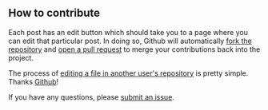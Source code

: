 ## How to contribute

Each post has an edit button which should take you to a page where you can edit that particular post. In doing so, Github will automatically [fork the repository][fork] and [open a pull request][pull] to merge your contributions back into the project.

The process of [editing a file in another user's repository][edit] is pretty simple. Thanks [Github][github]!

If you have any questions, please [submit an issue][issue].


[fork]:     https://help.github.com/articles/fork-a-repo
[pull]:     https://help.github.com/articles/creating-a-pull-request
[issue]:    https://github.com/keegoid/keegoid.github.io/issues/new
[github]:   https://github.com/about
[edit]:     https://help.github.com/articles/editing-files-in-another-user-s-repository
